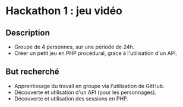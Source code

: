 # Hackathon 1 : jeu vidéo

## Description
- Groupe de 4 personnes, sur une période de 24h.
- Créer un petit jeu en PHP procédural, grace à l'utilisation d'un API.


## But recherché
- Apprentissage du travail en groupe via l'utilisation de GitHub.
- Découverte et utilisation d'un API (pour les personnages).
- Découverte et utilisation des sessions en PHP.

